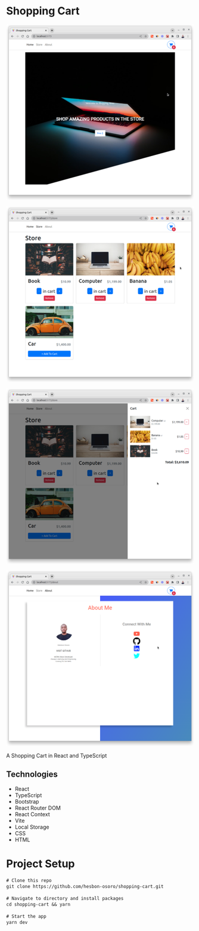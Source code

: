 # Shopping Cart

[![Shopping Cart](assets/shopping-cart.png)](https://reactts-shopping-cart.netlify.app/)

[![Store](assets/shopping-cart-store.png)](https://reactts-shopping-cart.netlify.app/)

[![Cart](assets/shopping-cart-cart.png)](https://reactts-shopping-cart.netlify.app/)

[![About](assets/shopping-cart-about.png)](https://reactts-shopping-cart.netlify.app/)

A Shopping Cart in React and TypeScript

## Technologies

- React
- TypeScript
- Bootstrap
- React Router DOM
- React Context
- Vite
- Local Storage
- CSS
- HTML

# Project Setup

```code
# Clone this repo
git clone https://github.com/hesbon-osoro/shopping-cart.git

# Navigate to directory and install packages
cd shopping-cart && yarn

# Start the app
yarn dev
```
